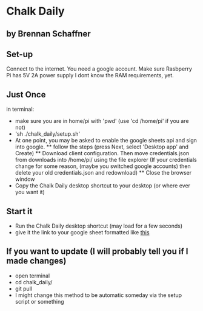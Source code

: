# Chalk Daily
## by Brennan Schaffner

## Set-up 

Connect to the internet. 
You need a google account. 
Make sure Rasbperry Pi has 5V 2A power supply
I dont know the RAM requirements, yet. 

## Just Once
in terminal:
* make sure you are in home/pi with 'pwd' (use 'cd /home/pi' if you are not)
* 'sh ./chalk_daily/setup.sh'
* At one point, you may be asked to enable the google sheets api and sign into google. 
** follow the steps (press Next, select 'Desktop app' and Create)
** Download client configuration. Then move credentials.json from downloads into /home/pi/ using the file explorer
	(If your credentials change for some reason, (maybe you switched google accounts) then delete your old credentials.json and redownload)
** Close the browser window
* Copy the Chalk Daily desktop shortcut to your desktop (or where ever you want it)

## Start it
* Run the Chalk Daily desktop shortcut (may load for a few seconds)
* give it the link to your google sheet formatted like [this](./example_spreadsheet.jpg)

## If you want to update (I will probably tell you if I made changes)
* open terminal
* cd chalk_daily/
* git pull
* I might change this method to be automatic someday via the setup script or something